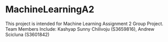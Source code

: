 # MachineLearningA2
This project is intended for Machine Learning Assignment 2 Group Project. Team Members Include: Kashyap Sunny Chilivoju (S3659816), Andrew Scicluna (S3601842)
